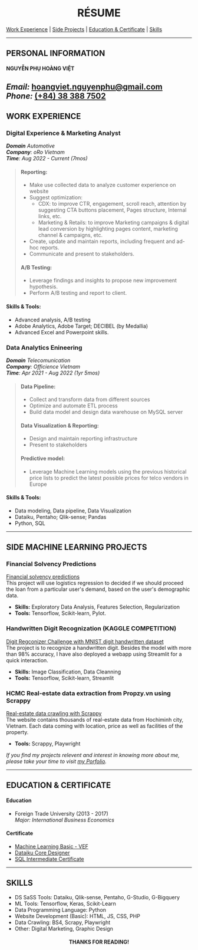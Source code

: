 </br>
<h1 align="center">RÉSUME</h1>

[Work Experience](#1) | [Side Projects](#2) | [Education & Certificate](#3) | [Skills](#4)

---
## PERSONAL INFORMATION
#### NGUYỄN PHỤ HOÀNG VIỆT</br>
*Email:* [hoangviet.nguyenphu@gmail.com](mailto:hoangviet.nguyenphu@gmail.com)</br>
*Phone:* <a href="tel:0383887502">(+84) 38 388 7502</a>
---
## <a name="1">WORK EXPERIENCE</a>
### Digital Experience & Marketing Analyst</br>
*__Domain__ Automotive</br>
__Company__: oRo Vietnam</br>
__Time__: Aug 2022 - Current (7mos)*
>#### Reporting: 
>- Make use collected data to analyze customer experience on website<br>
>- Suggest optimization: 
>   - CDX: to improve CTR, engagement, scroll reach, attention by suggesting CTA buttons placement, Pages structure, Internal links, etc.
>   - Marketing & Retails: to improve Marketing campaigns & digital lead conversion by highlighting pages content, marketing channel & campaigns, etc. 
>- Create, update and maintain reports, including frequent and ad-hoc reports.
>- Communicate and present to stakeholders.
>
>#### A/B Testing:
>- Leverage findings and insights to propose new improvement hypothesis.
>- Perform A/B testing and report to client.

#### Skills & Tools:
- Advanced analysis, A/B testing
- Adobe Analytics, Adobe Target; DECIBEL (by Medallia)
- Advanced Excel and Powerpoint skills.

### Data Analytics Enineering
*__Domain__ Telecomunication</br>
__Company__: Officience Vietnam</br>
__Time__: Apr 2021 - Aug 2022 (1yr 5mos)*
>#### Data Pipeline: 
>- Collect and transform data from different sources<br>
>- Optimize and automate ETL process<br>
>- Build data model and design data warehouse on MySQL server
>
>#### Data Visualization & Reporting:
>- Design and maintain reporting infrastructure
>- Present to stakeholders
>
>#### Predictive model:
>- Leverage Machine Learning models using the previous historical price lists to predict the latest possible prices for telco vendors in Europe

#### Skills & Tools:
- Data modeling, Data pipeline, Data Visualization
- Dataiku, Pentaho; Qlik-sense; Pandas
- Python, SQL
---
## <a name="2">SIDE MACHINE LEARNING PROJECTS</a>
### Financial Solvency Predictions
[Financial solvency predictions](https://github.com/vietthewildman/fintech-financial-solvency-predictions)</br>
This project will use logistics regression to decided if we should proceed the loan from a particular user's demand, based on the user's demographic data.
- **Skills:** Exploratory Data Analysis, Features Selection, Regularization
- **Tools:** Tensorflow, Scikit-learn, Pylot.

### Handwritten Digit Recognization (KAGGLE COMPETITION)
[Digit Regconizer Challenge with MNIST digit handwritten dataset](https://github.com/vietthewildman/kaggle-competition-digit-regconizer)<br/>
The project is to recognize a handwritten digit. Besides the model with more than 98% accuracy, I have also deployed a webapp using Streamlit for a quick interaction.<br>
- **Skills:** Image Classification, Data Cleanning
- **Tools:** Tensorflow, Scikit-learn, Streamlit

### HCMC Real-estate data extraction from Propzy.vn using Scrappy
[Real-estate data crawling with Scrappy](https://github.com/vietthewildman/real-estate-propzy-using-scrappy/)</br>
The website contains thousands of real-estate data from Hochiminh city, Vietnam. Each data coming with location, price as well as facilities of the property. 
- **Tools:** Scrappy, Playwright

*If you find my projects relevent and interest in knowing more about me, please take your time to  visit <a href="https://github.com/vietthewildman/data-science-portfolio#readme">my Porfolio</a>.*

---
## <a name="3">EDUCATION & CERTIFICATE</a>
#### Education
* Foreign Trade University (2013 - 2017)</br>
_Major: International Business Economics_

#### Certificate
* <a href="https://verify.skilljar.com/c/qr4avfysx5np">Machine Learning Basic - VEF</a></br>
* <a href="https://drive.google.com/file/d/1AZTLJNmyKDG1mZvOw7HytFCcYwgyyras/edit">Dataiku Core Designer</a></br>
* <a href="https://www.hackerrank.com/certificates/7e290a24aa62">SQL Intermediate Certificate</a> 
---
## <a name="4">SKILLS</a>
* DS SaSS Tools: Dataiku, Qlik-sense, Pentaho, G-Studio, G-Bigquery
* ML Tools: Tensorflow, Keras, Scikit-Learn
* Data Programming Language: Python
* Website Development (Basic): HTML, JS, CSS, PHP
* Data Crawling: BS4, Scrapy, Playwright
* Other: Digital Marketing, Graphic Design
<h4 align="center">THANKS FOR READING!</h4>
</br>

